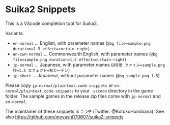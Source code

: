 Suika2 Snippets
===============
This is a VScode completion tool for Suika2.

Variants:
* `en-normal` ... English, with parameter names (`@bg file=sample.png duration=1.5 effect=curtain-right`)
* `en-cwn-normal` ... Commonwealth English, with parameter names (`@bg file=sample.png duration=1.5 effect=curtain-right`)
* `jp-normal` ... Japanese, with parameter names (`@背景 ファイル=sample.png 秒=1.5 エフェクト=右カーテン`)
* `jp-short` ... Japanese, without parameter names (`@bg sample.png 1.5`)

Please copy `jp-normal/plaintext.code-snippets` or `en-normal/plaintext.code-snippets` to your `.vscode` directory in the game folder.
The sample games in the release zip files come with `jp-normal` and `en-normal`.

The maintainer of these snippets is `こつ子` (Twitter: @KotukoHumibana).
See also https://github.com/moyashi170607/suika2-snippets
